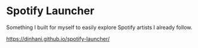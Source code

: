 # Spotify Launcher

Something I built for myself to easily explore Spotify artists I already follow.

https://dinhani.github.io/spotify-launcher/